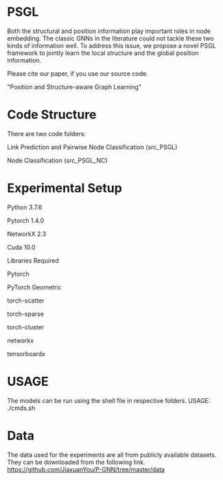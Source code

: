 # PSGL

Both the structural and position information play important roles in node embedding. The classic GNNs in the literature could not tackle these two kinds of information well. To address this issue, we propose a novel PSGL framework to jointly learn the local structure and the global position information.

Please cite our paper, if you use our source code.

"Position and Structure-aware Graph Learning"
# Code Structure
There are two code folders:

Link Prediction and Pairwise Node Classification (src_PSGL)

Node Classification (src_PSGL_NC)
 
# Experimental Setup
Python 3.7.6 

Pytorch 1.4.0

NetworkX 2.3

Cuda 10.0

Libraries Required

Pytorch

PyTorch Geometric

torch-scatter

torch-sparse

torch-cluster

networkx

tensorboardx

# USAGE
The models can be run using the shell file in respective folders. USAGE: ./cmds.sh

# Data
The data used for the experiments are all from publicly available datasets.  They can be downloaded from the following link. https://github.com/JiaxuanYou/P-GNN/tree/master/data
